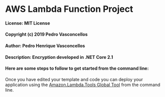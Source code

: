 # AWS Lambda Function Project

#### License: MIT License
#### Copyright (c) 2019 Pedro Vasconcellos
#### Author: Pedro Henrique Vasconcellos
#### Description: Encryption developed in .NET Core 2.1

#### Here are some steps to follow to get started from the command line:

Once you have edited your template and code you can deploy your application using the [Amazon.Lambda.Tools Global Tool](https://github.com/aws/aws-extensions-for-dotnet-cli#aws-lambda-amazonlambdatools) from the command line.